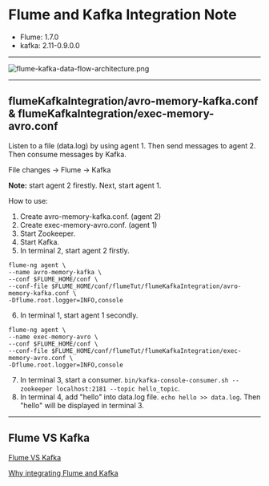 # Flume and Kafka Integration Note

- Flume: 1.7.0
- kafka: 2.11-0.9.0.0

---

![flume-kafka-data-flow-architecture.png](img/flume-kafka-data-flow-architecture.png)

---

## flumeKafkaIntegration/avro-memory-kafka.conf & flumeKafkaIntegration/exec-memory-avro.conf


Listen to a file (data.log) by using agent 1. Then send messages to agent 2. Then consume messages by Kafka.

File changes -> Flume -> Kafka

**Note:** start agent 2 firestly. Next, start agent 1.

How to use:

1. Create avro-memory-kafka.conf. (agent 2)
2. Create exec-memory-avro.conf. (agent 1)
3. Start Zookeeper.
4. Start Kafka.
5. In terminal 2, start agent 2 firstly.

```
flume-ng agent \
--name avro-memory-kafka \
--conf $FLUME_HOME/conf \
--conf-file $FLUME_HOME/conf/flumeTut/flumeKafkaIntegration/avro-memory-kafka.conf \
-Dflume.root.logger=INFO,console
```

6. In terminal 1, start agent 1 secondly.

```
flume-ng agent \
--name exec-memory-avro \
--conf $FLUME_HOME/conf \
--conf-file $FLUME_HOME/conf/flumeTut/flumeKafkaIntegration/exec-memory-avro.conf \
-Dflume.root.logger=INFO,console
```

7. In terminal 3, start a consumer. `bin/kafka-console-consumer.sh --zookeeper localhost:2181 --topic hello_topic`.
8. In terminal 4, add "hello" into data.log file. `echo hello >> data.log`. Then "hello" will be displayed in terminal 3.

---

## Flume VS Kafka

[Flume VS Kafka](https://www.jianshu.com/p/a6444d2a9cb3)

[Why integrating Flume and Kafka](https://blog.csdn.net/weixin_44196083/article/details/92215261?utm_medium=distribute.pc_relevant.none-task-blog-baidulandingword-8&spm=1001.2101.3001.4242)

